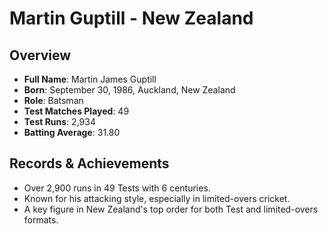 # Martin Guptill - New Zealand

## Overview
- **Full Name**: Martin James Guptill
- **Born**: September 30, 1986, Auckland, New Zealand
- **Role**: Batsman
- **Test Matches Played**: 49
- **Test Runs**: 2,934
- **Batting Average**: 31.80

## Records & Achievements
- Over 2,900 runs in 49 Tests with 6 centuries.
- Known for his attacking style, especially in limited-overs cricket.
- A key figure in New Zealand's top order for both Test and limited-overs formats.
